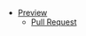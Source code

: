 - [Preview](https://iamtheru.github.io/mate/)
    - [Pull Request](https://github.com/iamtheru/mate/pull/1/files)
